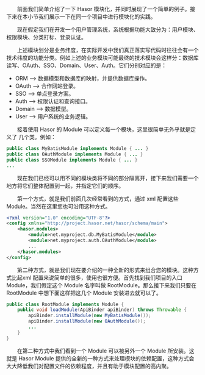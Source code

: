 &emsp;&emsp;前面我们简单介绍了一下 Hasor 模块化，并同时展现了一个简单的例子。接下来在本小节我们展示一下在同一个项目中进行模块化的实践。

&emsp;&emsp;现在假定我们在开发一个用户管理系统，系统根据功能大致分为：用户模块、权限模块、分类打标、登录认证。

&emsp;&emsp;上述模块划分是业务纬度，在实际开发中我们真正落实写代码时往往会有一个技术纬度的功能分类。例如上述的业务模块可能最终的技术模块会这样分：数据库读写、OAuth、SSO、Domain、User、Auth。它们分别对应的是：

- ORM --> 数据模型和数据库的映射，并提供数据库操作。
- OAuth --> 合作网站登录。
- SSO --> 单点登录方案。
- Auth --> 权限认证和查询接口。
- Domain --> 数据模型。
- User  --> 用户系统的业务逻辑。

&emsp;&emsp;接着使用 Hasor 的 Module 可以定义每一个模块，这里很简单无外乎就是定义了 几个类。例如：
```java
public class MyBatisModule implements Module { ... }
public class OAuthModule implements Module { ... }
public class SSOModule implements Module { ... }
...
```

&emsp;&emsp;现在我们已经可以用不同的模块类将不同的部分隔离开，接下来我们需要一个地方将它们整体配置到一起，并指定它们的顺序。

&emsp;&emsp;第一个方式，就是我们前面几次经常看到的方式，通过 xml 配置这些 Module。当然在这里您也可沿用这种方式。
```xml
<?xml version="1.0" encoding="UTF-8"?>
<config xmlns="http://project.hasor.net/hasor/schema/main">
    <hasor.modules>
        <module>net.myproject.db.MyBatisModule</module>
        <module>net.myproject.auth.OAuthModule</module>
        ...
    </hasor.modules>
</config>
```

&emsp;&emsp;第二种方式，就是我们现在要介绍的一种全新的形式来组合您的模块。这种方式比起xml 配置来说简单的很多，使用也很方便。首先找到我们项目的入口 Module，我们假定这个 Module 名字叫做 RootModule。那么接下来我们只要在 RootModule 中想下面这样把这几个 Module 安装进去就可以了。
```java
public class RootModule implements Module {
    public void loadModule(ApiBinder apiBinder) throws Throwable {
        apiBinder.installModule(new MyBatisModule());
        apiBinder.installModule(new OAuthModule());
        ...
    }
}
```

&emsp;&emsp;在第二种方式中我们看到一个 Module 可以被另外一个 Module 所安装。这就是 Hasor Module 提供的全新的一种方式来处理模块的依赖配置，这种方式会大大降低我们对配置文件的依赖程度，并且有助于模块配置的高内聚。
